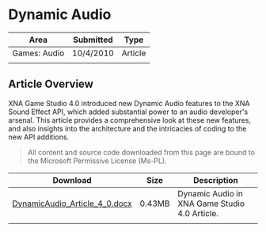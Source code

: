 # Dynamic Audio

|Area|Submitted|Type|
|-|-|-|
Games: Audio|10/4/2010|Article
||||

## Article Overview

XNA Game Studio 4.0 introduced new Dynamic Audio features to the XNA Sound Effect API, which added substantial power to an audio developer's arsenal. This article provides a comprehensive look at these new features, and also insights into the architecture and the intricacies of coding to the new API additions.

> All content and source code downloaded from this page are bound to the Microsoft Permissive License (Ms-PL).

Download | Size | Description
---|---|---|
[DynamicAudio_Article_4_0.docx](https://github.com/simondarksidej/XNAGameStudio/tree/master/Documents/DynamicAudio_Article_4_0.docx?raw=true) | 0.43MB | Dynamic Audio in XNA Game Studio 4.0 Article.
||||
